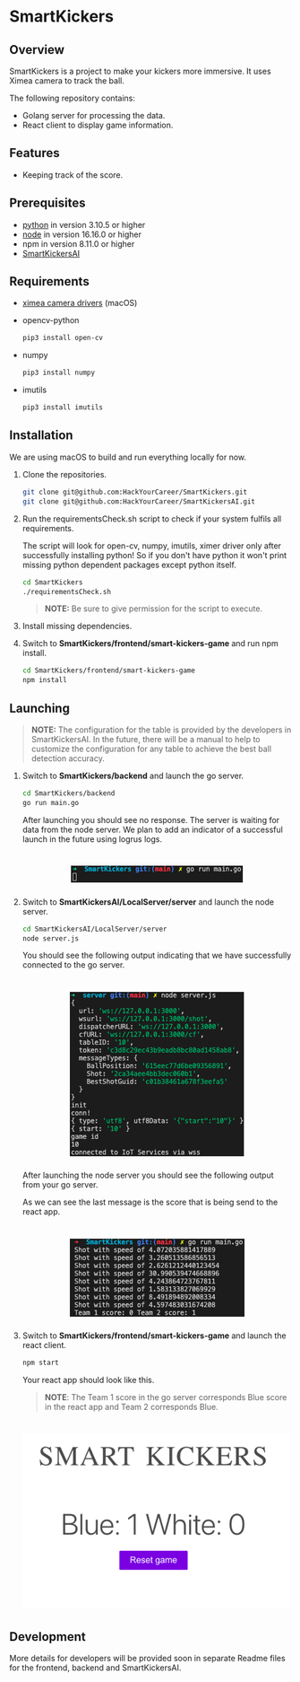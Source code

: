 # SmartKickers

## Overview

SmartKickers is a project to make your kickers more immersive. It uses Ximea camera to track the ball. 

The following repository contains: 
* Golang server for processing the data.
* React client to display game information.
## Features

* Keeping track of the score.

## Prerequisites

* [python](https://www.python.org/downloads/macos/) in version 3.10.5 or higher
* [node](https://nodejs.org/en/download/) in version 16.16.0 or higher
* npm in version 8.11.0 or higher
* [SmartKickersAI](https://github.com/HackYourCareer/SmartKickersAI.)
## Requirements

* [ximea camera drivers](https://www.ximea.com/support/wiki/apis/ximea_macos_software_package) (macOS)
* opencv-python 

    ```bash 
    pip3 install open-cv
    ```

* numpy

    ```bash 
    pip3 install numpy
    ```

* imutils

    ```bash 
    pip3 install imutils
    ```

## Installation

We are using macOS to build and run everything locally for now.

1. Clone the repositories.

    ```bash 
    git clone git@github.com:HackYourCareer/SmartKickers.git
    git clone git@github.com:HackYourCareer/SmartKickersAI.git
    ```

2. Run the requirementsCheck.sh script to check if your system fulfils all requirements.

    The script will look for open-cv, numpy, imutils, ximer driver only after successfully installing python! So if you don't have python it won't print missing python dependent packages except python itself.

    ```bash 
    cd SmartKickers
    ./requirementsCheck.sh
    ```

    > **NOTE:** Be sure to give permission for the script to execute.

3. Install missing dependencies.

4. Switch to **SmartKickers/frontend/smart-kickers-game** and run npm install.

    ```bash 
    cd SmartKickers/frontend/smart-kickers-game
    npm install
    ```

## Launching

> **NOTE:** The configuration for the table is provided by the developers in SmartKickersAI. In the future, there will be a manual to help to customize the configuration for any table to achieve the best ball detection accuracy.

1. Switch to **SmartKickers/backend** and launch the go server.

    ```bash 
    cd SmartKickers/backend
    go run main.go
    ```

    After launching you should see no response. The server is waiting for data from the node server. We plan to add an indicator of a successful launch in the future using logrus logs.

    <h1 align="center">
        <img src="assets/goLaunch.png">
    </h1>

2. Switch to **SmartKickersAI/LocalServer/server** and launch the node server.

    ```bash 
    cd SmartKickersAI/LocalServer/server
    node server.js
    ```
    You should see the following output indicating that we have successfully connected to the go server.

    <h1 align="center">
        <img src="assets/nodeLaunch.png">
    </h1>

    After launching the node server you should see the following output from your go server.

    As we can see the last message is the score that is being send to the react app.

    <h1 align="center">
        <img src="assets/goWithNode.png">
    </h1>

3. Switch to **SmartKickers/frontend/smart-kickers-game** and launch the react client.

    ```bash 
    npm start
    ```

    Your react app should look like this.

    > **NOTE**: The Team 1 score in the go server corresponds Blue score in the react app and Team 2 corresponds Blue.

    <h1 align="center">
        <img src="assets/reactApp.png">
    </h1>


## Development

More details for developers will be provided soon in separate Readme files for the frontend, backend and SmartKickersAI.